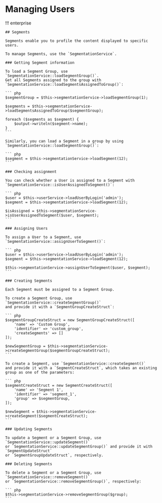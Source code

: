 # Managing Users

!!! enterprise

    ## Segments

    Segments enable you to profile the content displayed to specific users.

    To manage Segments, use the `SegmentationService`.

    ### Getting Segment information

    To load a Segment Group, use `SegmentationService::loadSegmentGroup()`.
    Get all Segments assigned to the group with `SegmentationService::loadSegmentsAssignedToGroup()`:

    ``` php
    $segmentGroup = $this->segmentationService->loadSegmentGroup(1);

    $segments = $this->segmentationService->loadSegmentsAssignedToGroup($segmentGroup);

    foreach ($segments as $segment) {
        $output->writeln($segment->name);
    }
    ```

    Similarly, you can load a Segment in a group by using `SegmentationService::loadSegmentGroup()`:

    ``` php
    $segment = $this->segmentationService->loadSegment(12);
    ```

    ### Checking assignment

    You can check whether a User is assigned to a Segment with `SegmentationService::isUserAssignedToSegment()`:

    ``` php
    $user = $this->userService->loadUserByLogin('admin');
    $segment = $this->segmentationService->loadSegment(12);

    $isAssigned = $this->segmentationService->isUserAssignedToSegment($user, $segment);
    ```

    ### Assigning Users

    To assign a User to a Segment, use `SegmentationService::assignUserToSegment()`:

    ``` php
    $user = $this->userService->loadUserByLogin('admin');
    $segment = $this->segmentationService->loadSegment(12);

    $this->segmentationService->assignUserToSegment($user, $segment);
    ```

    ### Creating Segments

    Each Segment must be assigned to a Segment Group.

    To create a Segment Group, use `SegmentationService::createSegmentGroup()`
    and provide it with a `SegmentGroupCreateStruct`:

    ``` php
    $segmentGroupCreateStruct = new SegmentGroupCreateStruct([
        'name' => 'Custom Group',
        'identifier' => 'custom_group',
        'createSegments' => []
    ]);

    $newSegmentGroup = $this->segmentationService->createSegmentGroup($segmentGroupCreateStruct);
    ```

    To create a Segment, use `SegmentationService::createSegment()`
    and provide it with a `SegmentCreateStruct`, which takes an existing group as one of the parameters:

    ``` php
    $segmentCreateStruct = new SegmentCreateStruct([
        'name' => 'Segment 1',
        'identifier' => 'segment_1',
        'group' => $segmentGroup,
    ]);

    $newSegment = $this->segmentationService->createSegment($segmentCreateStruct);
    ```

    ### Updating Segments

    To update a Segment or a Segment Group, use `SegmentationService::updateSegment()`
    or `SegmentationService::updateSegmentGroup()` and provide it with `SegmentUpdateStruct`
    or `SegmentGroupUpdateStruct`, respectively.

    ### Deleting Segments

    To delete a Segment or a Segment Group, use `SegmentationService::removeSegment()`
    or `SegmentationService::removeSegmentGroup()`, respectively:

    ``` php
    $this->segmentationService->removeSegmentGroup($group);
    ```
